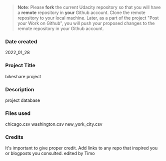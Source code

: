 >**Note**: Please **fork** the current Udacity repository so that you will have a **remote** repository in **your** Github account. Clone the remote repository to your local machine. Later, as a part of the project "Post your Work on Github", you will push your proposed changes to the remote repository in your Github account.

### Date created
2022_01_28

### Project Title
bikeshare project

### Description
project database

### Files used
chicago.csv
washington.csv
new_york_city.csv

### Credits
It's important to give proper credit. Add links to any repo that inspired you or blogposts you consulted.
edited by Timo




